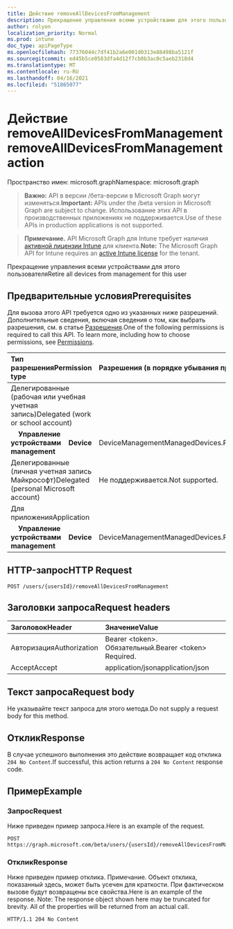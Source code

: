 ```yaml
---
title: Действие removeAllDevicesFromManagement
description: Прекращение управления всеми устройствами для этого пользователя
author: rolyon
localization_priority: Normal
ms.prod: intune
doc_type: apiPageType
ms.openlocfilehash: 77376044c7df41b2a6e001d0313e88498ba5121f
ms.sourcegitcommit: ed45b5ce0583dfa4d12f7cb0b3ac0c5aeb2318d4
ms.translationtype: MT
ms.contentlocale: ru-RU
ms.lasthandoff: 04/16/2021
ms.locfileid: "51865077"
---
```

# <a name="removealldevicesfrommanagement-action"></a><span data-ttu-id="aa3b7-103">Действие removeAllDevicesFromManagement</span><span class="sxs-lookup"><span data-stu-id="aa3b7-103">removeAllDevicesFromManagement action</span></span>

<span data-ttu-id="aa3b7-104">Пространство имен: microsoft.graph</span><span class="sxs-lookup"><span data-stu-id="aa3b7-104">Namespace: microsoft.graph</span></span>

> <span data-ttu-id="aa3b7-105">**Важно:** API в версии /бета-версии в Microsoft Graph могут изменяться.</span><span class="sxs-lookup"><span data-stu-id="aa3b7-105">**Important:** APIs under the /beta version in Microsoft Graph are subject to change.</span></span> <span data-ttu-id="aa3b7-106">Использование этих API в производственных приложениях не поддерживается.</span><span class="sxs-lookup"><span data-stu-id="aa3b7-106">Use of these APIs in production applications is not supported.</span></span>

> <span data-ttu-id="aa3b7-107">**Примечание.** API Microsoft Graph для Intune требует наличия [активной лицензии Intune](https://go.microsoft.com/fwlink/?linkid=839381) для клиента.</span><span class="sxs-lookup"><span data-stu-id="aa3b7-107">**Note:** The Microsoft Graph API for Intune requires an [active Intune license](https://go.microsoft.com/fwlink/?linkid=839381) for the tenant.</span></span>

<span data-ttu-id="aa3b7-108">Прекращение управления всеми устройствами для этого пользователя</span><span class="sxs-lookup"><span data-stu-id="aa3b7-108">Retire all devices from management for this user</span></span>
## <a name="prerequisites"></a><span data-ttu-id="aa3b7-109">Предварительные условия</span><span class="sxs-lookup"><span data-stu-id="aa3b7-109">Prerequisites</span></span>
<span data-ttu-id="aa3b7-p102">Для вызова этого API требуется одно из указанных ниже разрешений. Дополнительные сведения, включая сведения о том, как выбрать разрешения, см. в статье [Разрешения](/graph/permissions-reference).</span><span class="sxs-lookup"><span data-stu-id="aa3b7-p102">One of the following permissions is required to call this API. To learn more, including how to choose permissions, see [Permissions](/graph/permissions-reference).</span></span>

|<span data-ttu-id="aa3b7-112">Тип разрешения</span><span class="sxs-lookup"><span data-stu-id="aa3b7-112">Permission type</span></span>|<span data-ttu-id="aa3b7-113">Разрешения (в порядке убывания привилегий)</span><span class="sxs-lookup"><span data-stu-id="aa3b7-113">Permissions (from most to least privileged)</span></span>|
|:---|:---|
|<span data-ttu-id="aa3b7-114">Делегированные (рабочая или учебная учетная запись)</span><span class="sxs-lookup"><span data-stu-id="aa3b7-114">Delegated (work or school account)</span></span>||
| <span data-ttu-id="aa3b7-115">&nbsp; &nbsp; **Управление устройствами**</span><span class="sxs-lookup"><span data-stu-id="aa3b7-115">&nbsp; &nbsp; **Device management**</span></span> | <span data-ttu-id="aa3b7-116">DeviceManagementManagedDevices.PriviligedOperation.All</span><span class="sxs-lookup"><span data-stu-id="aa3b7-116">DeviceManagementManagedDevices.PriviligedOperation.All</span></span>|
|<span data-ttu-id="aa3b7-117">Делегированные (личная учетная запись Майкрософт)</span><span class="sxs-lookup"><span data-stu-id="aa3b7-117">Delegated (personal Microsoft account)</span></span>|<span data-ttu-id="aa3b7-118">Не поддерживается.</span><span class="sxs-lookup"><span data-stu-id="aa3b7-118">Not supported.</span></span>|
|<span data-ttu-id="aa3b7-119">Для приложения</span><span class="sxs-lookup"><span data-stu-id="aa3b7-119">Application</span></span>||
| <span data-ttu-id="aa3b7-120">&nbsp; &nbsp; **Управление устройствами**</span><span class="sxs-lookup"><span data-stu-id="aa3b7-120">&nbsp; &nbsp; **Device management**</span></span> | <span data-ttu-id="aa3b7-121">DeviceManagementManagedDevices.PriviligedOperation.All</span><span class="sxs-lookup"><span data-stu-id="aa3b7-121">DeviceManagementManagedDevices.PriviligedOperation.All</span></span>|

## <a name="http-request"></a><span data-ttu-id="aa3b7-122">HTTP-запрос</span><span class="sxs-lookup"><span data-stu-id="aa3b7-122">HTTP Request</span></span>
<!-- {
  "blockType": "ignored"
}
-->
``` http
POST /users/{usersId}/removeAllDevicesFromManagement
```

## <a name="request-headers"></a><span data-ttu-id="aa3b7-123">Заголовки запроса</span><span class="sxs-lookup"><span data-stu-id="aa3b7-123">Request headers</span></span>
|<span data-ttu-id="aa3b7-124">Заголовок</span><span class="sxs-lookup"><span data-stu-id="aa3b7-124">Header</span></span>|<span data-ttu-id="aa3b7-125">Значение</span><span class="sxs-lookup"><span data-stu-id="aa3b7-125">Value</span></span>|
|:---|:---|
|<span data-ttu-id="aa3b7-126">Авторизация</span><span class="sxs-lookup"><span data-stu-id="aa3b7-126">Authorization</span></span>|<span data-ttu-id="aa3b7-127">Bearer &lt;token&gt;. Обязательный.</span><span class="sxs-lookup"><span data-stu-id="aa3b7-127">Bearer &lt;token&gt; Required.</span></span>|
|<span data-ttu-id="aa3b7-128">Accept</span><span class="sxs-lookup"><span data-stu-id="aa3b7-128">Accept</span></span>|<span data-ttu-id="aa3b7-129">application/json</span><span class="sxs-lookup"><span data-stu-id="aa3b7-129">application/json</span></span>|

## <a name="request-body"></a><span data-ttu-id="aa3b7-130">Текст запроса</span><span class="sxs-lookup"><span data-stu-id="aa3b7-130">Request body</span></span>
<span data-ttu-id="aa3b7-131">Не указывайте текст запроса для этого метода.</span><span class="sxs-lookup"><span data-stu-id="aa3b7-131">Do not supply a request body for this method.</span></span>

## <a name="response"></a><span data-ttu-id="aa3b7-132">Отклик</span><span class="sxs-lookup"><span data-stu-id="aa3b7-132">Response</span></span>
<span data-ttu-id="aa3b7-133">В случае успешного выполнения это действие возвращает код отклика `204 No Content`.</span><span class="sxs-lookup"><span data-stu-id="aa3b7-133">If successful, this action returns a `204 No Content` response code.</span></span>

## <a name="example"></a><span data-ttu-id="aa3b7-134">Пример</span><span class="sxs-lookup"><span data-stu-id="aa3b7-134">Example</span></span>
### <a name="request"></a><span data-ttu-id="aa3b7-135">Запрос</span><span class="sxs-lookup"><span data-stu-id="aa3b7-135">Request</span></span>
<span data-ttu-id="aa3b7-136">Ниже приведен пример запроса.</span><span class="sxs-lookup"><span data-stu-id="aa3b7-136">Here is an example of the request.</span></span>
``` http
POST https://graph.microsoft.com/beta/users/{usersId}/removeAllDevicesFromManagement
```

### <a name="response"></a><span data-ttu-id="aa3b7-137">Отклик</span><span class="sxs-lookup"><span data-stu-id="aa3b7-137">Response</span></span>
<span data-ttu-id="aa3b7-p103">Ниже приведен пример отклика. Примечание. Объект отклика, показанный здесь, может быть усечен для краткости. При фактическом вызове будут возвращены все свойства.</span><span class="sxs-lookup"><span data-stu-id="aa3b7-p103">Here is an example of the response. Note: The response object shown here may be truncated for brevity. All of the properties will be returned from an actual call.</span></span>
``` http
HTTP/1.1 204 No Content
```












